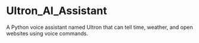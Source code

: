 # Ultron_AI_Assistant
A Python voice assistant named Ultron that can tell time, weather, and open websites using voice commands.
